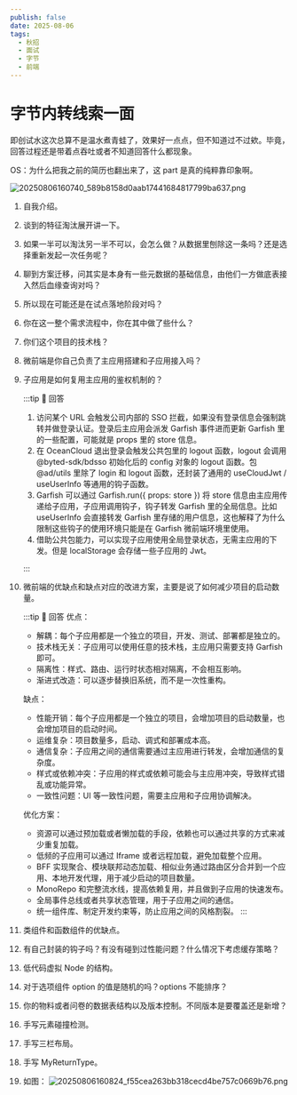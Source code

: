 ```yaml
---
publish: false
date: 2025-08-06
tags:
  - 秋招
  - 面试
  - 字节
  - 前端
---
```


# 字节内转线索一面

即创试水这次总算不是温水煮青蛙了，效果好一点点，但不知道过不过欸。毕竟，回答过程还是带着点吞吐或者不知道回答什么都现象。

OS：为什么把我之前的简历也翻出来了，这 part 是真的纯粹靠印象啊。

![20250806160740_589b8158d0aab17441684817799ba637.png](https://blog-1328542955.cos.ap-shanghai.myqcloud.com/20250806160740_589b8158d0aab17441684817799ba637.png)

1. 自我介绍。
2. 谈到的特征淘汰展开讲一下。
3. 如果一半可以淘汰另一半不可以，会怎么做？从数据里刨除这一条吗？还是选择重新发起一次任务呢？
4. 聊到方案迁移，问其实是本身有一些元数据的基础信息，由他们一方做底表接入然后血缘查询对吗？
5. 所以现在可能还是在试点落地阶段对吗？
6. 你在这一整个需求流程中，你在其中做了些什么？
7. 你们这个项目的技术栈？
8. 微前端是你自己负责了主应用搭建和子应用接入吗？
9. 子应用是如何复用主应用的鉴权机制的？

    :::tip 📌 回答

    1. 访问某个 URL 会触发公司内部的 SSO 拦截，如果没有登录信息会强制跳转并做登录认证。登录后主应用会派发 Garfish 事件进而更新 Garfish 里的一些配置，可能就是 props 里的 store 信息。
    2. 在 OceanCloud 退出登录会触发公共包里的 logout 函数，logout 会调用 @byted-sdk/bdsso 初始化后的 config 对象的 logout 函数。包 @ad/utils 里除了 login 和 logout 函数，还封装了通用的 useCloudJwt / useUserInfo 等通用的钩子函数。
    3. Garfish 可以通过 Garfish.run({ props: store }) 将 store 信息由主应用传递给子应用，子应用调用钩子，钩子转发 Garfish 里的全局信息。比如 useUserInfo 会直接转发 Garfish 里存储的用户信息，这也解释了为什么限制这些钩子的使用环境只能是在 Garfish 微前端环境里使用。
    4. 借助公共包能力，可以实现子应用使用全局登录状态，无需主应用的下发。但是 localStorage 会存储一些子应用的 Jwt。

    :::

10. 微前端的优缺点和缺点对应的改进方案，主要是说了如何减少项目的启动数量。

    :::tip 📌 回答
    优点：
    - 解耦：每个子应用都是一个独立的项目，开发、测试、部署都是独立的。
    - 技术栈无关：子应用可以使用任意的技术栈，主应用只需要支持 Garfish 即可。
    - 隔离性：样式、路由、运行时状态相对隔离，不会相互影响。
    - 渐进式改造：可以逐步替换旧系统，而不是一次性重构。

    缺点：
    - 性能开销：每个子应用都是一个独立的项目，会增加项目的启动数量，也会增加项目的启动时间。
    - 运维复杂：项目数量多，启动、调式和部署成本高。
    - 通信复杂：子应用之间的通信需要通过主应用进行转发，会增加通信的复杂度。
    - 样式或依赖冲突：子应用的样式或依赖可能会与主应用冲突，导致样式错乱或功能异常。
    - 一致性问题：UI 等一致性问题，需要主应用和子应用协调解决。

    优化方案：
    - 资源可以通过预加载或者懒加载的手段，依赖也可以通过共享的方式来减少重复加载。
    - 低频的子应用可以通过 Iframe 或者远程加载，避免加载整个应用。
    - BFF 实现聚合、模块联邦动态加载、相似业务通过路由区分合并到一个应用、本地开发代理，用于减少启动的项目数量。
    - MonoRepo 和完整流水线，提高依赖复用，并且做到子应用的快速发布。
    - 全局事件总线或者共享状态管理，用于子应用之间的通信。
    - 统一组件库、制定开发约束等，防止应用之间的风格割裂。
    :::

11. 类组件和函数组件的优缺点。
12. 有自己封装的钩子吗？有没有碰到过性能问题？什么情况下考虑缓存策略？
13. 低代码虚拟 Node 的结构。
14. 对于选项组件 option 的值是随机的吗？options 不能排序？
15. 你的物料或者问卷的数据表结构以及版本控制。不同版本是要覆盖还是新增？
16. 手写元素碰撞检测。
17. 手写三栏布局。
18. 手写 MyReturnType。
19. 如图：
    ![20250806160824_f55cea263bb318cecd4be757c0669b76.png](https://blog-1328542955.cos.ap-shanghai.myqcloud.com/20250806160824_f55cea263bb318cecd4be757c0669b76.png)
